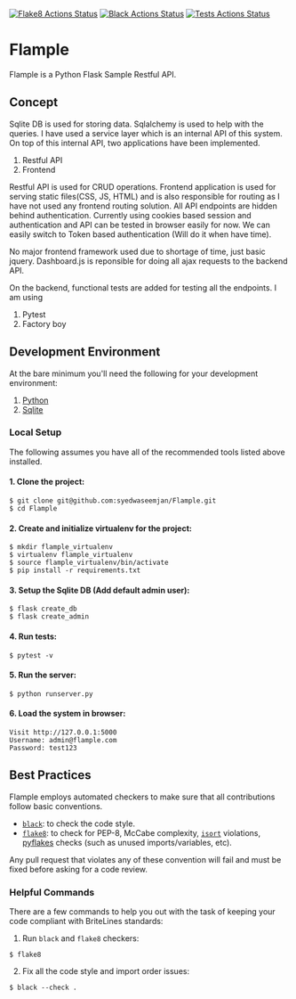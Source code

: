 [![Flake8 Actions Status](https://github.com/syedwaseemjan/Flample/actions/workflows/flake8.yaml/badge.svg)](https://github.com/syedwaseemjan/Flample/actions/workflows/flake8.yaml)
[![Black Actions Status](https://github.com/syedwaseemjan/Flample/actions/workflows/black.yaml/badge.svg)](https://github.com/syedwaseemjan/Flample/actions/workflows/black.yaml)
[![Tests Actions Status](https://github.com/syedwaseemjan/Flample/actions/workflows/tests.yaml/badge.svg)](https://github.com/syedwaseemjan/Flample/actions/workflows/tests.yaml)


# Flample
Flample is a Python Flask Sample Restful API.

## Concept

Sqlite DB is used for storing data. Sqlalchemy is used to help with the queries. I have used a service layer which is an internal API of this system. On top of this internal API, two  applications have been implemented.

1. Restful API
2. Frontend

Restful API is used for CRUD operations. Frontend application is used for serving static files(CSS, JS, HTML) and is also responsible for routing as I have not used any frontend routing solution.
All API endpoints are hidden behind authentication. Currently using cookies based session and authentication and API can be tested in browser easily for now. We can easily switch to Token based authentication (Will do it when have time).

No major frontend framework used due to shortage of time, just basic jquery. Dashboard.js is reponsible for doing all ajax requests to the backend API.

On the backend, functional tests are added for testing all the endpoints. I am using 

1. Pytest
2. Factory boy

## Development Environment

At the bare minimum you'll need the following for your development environment:

1. [Python](http://www.python.org/)
2. [Sqlite](https://sqlite.org)

### Local Setup

The following assumes you have all of the recommended tools listed above installed.

#### 1. Clone the project:

    $ git clone git@github.com:syedwaseemjan/Flample.git
    $ cd Flample

#### 2. Create and initialize virtualenv for the project:

    $ mkdir flample_virtualenv
    $ virtualenv flample_virtualenv
    $ source flample_virtualenv/bin/activate
    $ pip install -r requirements.txt

#### 3. Setup the Sqlite DB (Add default admin user):

    $ flask create_db
    $ flask create_admin

#### 4. Run tests:
    
    $ pytest -v

#### 5. Run the server:

    $ python runserver.py

#### 6. Load the system in browser:

    Visit http://127.0.0.1:5000
    Username: admin@flample.com
    Password: test123


## Best Practices

Flample employs automated checkers to make sure that all contributions follow basic conventions.

- [`black`](https://github.com/python/black): to check the code style.
- [`flake8`](https://pypi.org/project/flake8/): to check for PEP-8, McCabe
  complexity, [`isort`](https://pypi.org/project/isort/) violations,
  [pyflakes](https://pypi.org/project/pyflakes/) checks (such as unused
  imports/variables, etc).

Any pull request that violates any of these convention will fail and must
be fixed before asking for a code review.

### Helpful Commands

There are a few commands to help you out with the task of keeping your code compliant
with BriteLines standards:

1. Run `black` and `flake8` checkers:

```
$ flake8
```

2. Fix all the code style and import order issues:

```
$ black --check .
```
